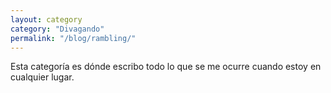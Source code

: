 ```yaml
---
layout: category
category: "Divagando"
permalink: "/blog/rambling/"
---
```


Esta categoría es dónde escribo todo lo que se me ocurre cuando estoy en
cualquier lugar.
